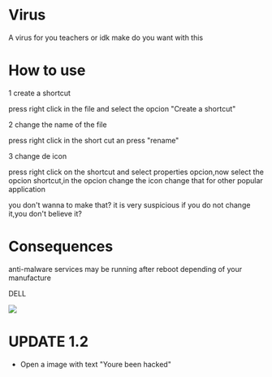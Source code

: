 # Virus
A virus for you teachers or idk make do you want with this

# How to use 

1 create a shortcut

press right click in the file and select the opcion "Create a shortcut"

2 change the name of the file

press right click in the short cut an press "rename"

3 change de icon

press right click on the shortcut and select properties opcion,now select the opcion shortcut,in the opcion change the icon change that for other popular application

you don't wanna to make that? it is very suspicious if you do not change it,you don't believe it?

# Consequences

anti-malware services may be running after reboot depending of your manufacture

DELL

<img src="https://cdn.discordapp.com/attachments/650066826243604493/1078413749280591912/image.png">


# UPDATE 1.2
- Open a image with text "Youre been hacked"
